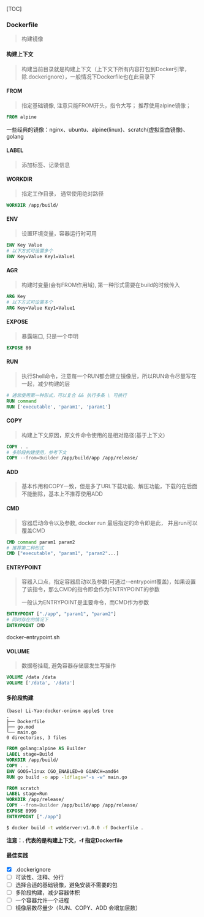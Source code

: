 [TOC]

### Dockerfile

> 构建镜像

#### 构建上下文

> 构建当前目录就是构建上下文（上下文下所有内容打包到Docker引擎，除.dockerignore），一般情况下Dockerfile也在此目录下

#### FROM

> 指定基础镜像, 注意只能FROM开头，指令大写； 推荐使用alpine镜像；

~~~dockerfile
FROM alpine
~~~

一些经典的镜像：nginx、ubuntu、alpine(linux)、scratch(虚拟空白镜像)、golang

#### LABEL

> 添加标签、记录信息

#### WORKDIR

> 指定工作目录， 通常使用绝对路径

~~~dockerfile
WORKDIR /app/build/
~~~

#### ENV

> 设置环境变量，容器运行时可用

~~~dockerfile
ENV Key Value
# 以下方式可设置多个
ENV Key=Value Key1=Value1
~~~

#### AGR

> 构建时变量(会有FROM作用域), 第一种形式需要在build的时候传入

~~~dockerfile
ARG Key
# 以下方式可设置多个
ARG Key=Value Key1=Value1
~~~

#### EXPOSE

> 暴露端口, 只是一个申明

~~~dockerfile
EXPOSE 80
~~~

#### RUN

> 执行Shell命令，注意每一个RUN都会建立镜像层，所以RUN命令尽量写在一起，减少构建的层

~~~dockerfile
# 通常使用第一种形式，可以复合 && 执行多条 \ 可换行
RUN command			
RUN ['executable', 'param1', 'param1']
~~~

#### COPY

> 构建上下文原因，原文件命令使用的是相对路径(基于上下文)

~~~dockerfile
COPY . .
# 多阶段构建使用，参考下文
COPY --from=Builder /app/build/app /app/release/
~~~

#### ADD

> 基本作用和COPY一致，但是多了URL下载功能、解压功能，下载的在后面不能删除，基本上不推荐使用ADD

#### CMD

> 容器启动命令以及参数, docker run 最后指定的命令即是此， 并且run可以覆盖CMD

~~~dockerfile
CMD command param1 param2
# 推荐第二种形式
CMD ["executable", "param1", "param2"...]
~~~

#### ENTRYPOINT

> 容器入口点，指定容器启动以及参数(可通过--entrypoint覆盖)，如果设置了该指令，那么CMD的指令即会作为ENTRYPOINT的参数
>
> 一般认为ENTRYPOINT是主要命令，而CMD作为参数

~~~dockerfile
ENTRYPOINT ["./app", "param1", "param2"]
# 同时存在的情况下
ENTRYPOINT CMD
~~~

docker-entrypoint.sh

> 

#### VOLUME

> 数据卷挂载, 避免容器存储层发生写操作

~~~dockerfile
VOLUME /data /data
VOLUME ['/data', '/data']
~~~

#### 多阶段构建

~~~
(base) Li-Yao:docker-oninsm apple$ tree
.
├── Dockerfile
├── go.mod
└── main.go
0 directories, 3 files
~~~

~~~dockerfile
FROM golang:alpine AS Builder
LABEL stage=Build
WORKDIR /app/build/
COPY . .
ENV GOOS=linux CGO_ENABLED=0 GOARCH=amd64
RUN go build -o app -ldflags="-s -w" main.go

FROM scratch
LABEL stage=Run
WORKDIR /app/release/
COPY --from=Builder /app/build/app /app/release/
EXPOSE 8999
ENTRYPOINT ["./app"]
~~~

~~~bash
$ docker build -t webServer:v1.0.0 -f Dockerfile . 
~~~

**注意：. 代表的是构建上下文，-f 指定Dockerfile**

#### 最佳实践

- [x] .dockerignore
- [ ] 可读性、注释、分行
- [ ] 选择合适的基础镜像，避免安装不需要的包
- [ ] 多阶段构建，减少容器体积
- [ ] 一个容器允许一个进程
- [ ] 镜像层数尽量少（RUN、COPY、ADD 会增加层数）